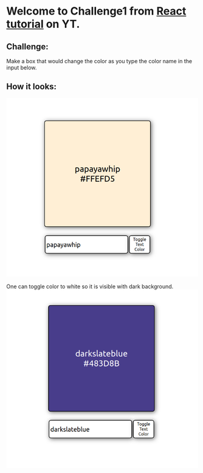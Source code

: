 # Welcome to <strong>Challenge1</strong> from [React tutorial](https://www.youtube.com/watch?v=RVFAyFWO4go) on YT.

## Challenge:
Make a box that would change the color as you type the color name in the input below. 

## How it looks:

![ColoredBox](src/papayawhip.png)

One can toggle color to white so it is visible with dark background.
![ColoredBox](src/darkslateblue.png)



